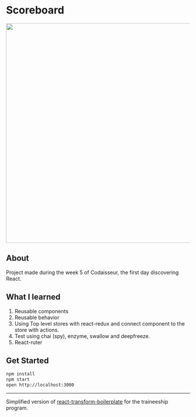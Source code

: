 # Scoreboard

<img src="http://i.imgur.com/vTJEbCV.png" width=600px />

## About

Project made during the week 5 of Codaisseur, the first day discovering React.

## What I learned

1. Reusable components
2. Reusable behavior
3. Using Top level stores with react-redux and connect component to the store with actions.
4. Test using chai (spy), enzyme,  swallow and deepfreeze.
5. React-ruter


## Get Started

```bash
npm install
npm start
open http://localhost:3000
```


------------------

Simplified version of [react-transform-boilerplate](https://github.com/gaearon/react-transform-boilerplate) for the
traineeship program.
